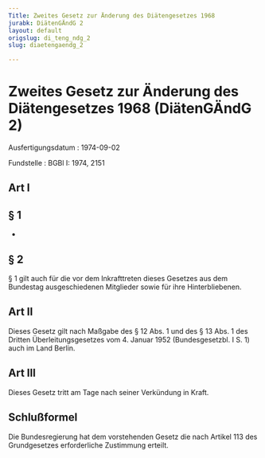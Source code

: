 ```yaml
---
Title: Zweites Gesetz zur Änderung des Diätengesetzes 1968
jurabk: DiätenGÄndG 2
layout: default
origslug: di_teng_ndg_2
slug: diaetengaendg_2

---
```


# Zweites Gesetz zur Änderung des Diätengesetzes 1968 (DiätenGÄndG 2)

Ausfertigungsdatum
:   1974-09-02

Fundstelle
:   BGBl I: 1974, 2151

## Art I

## § 1

-

## § 2

§ 1 gilt auch für die vor dem Inkrafttreten dieses Gesetzes aus dem
Bundestag ausgeschiedenen Mitglieder sowie für ihre Hinterbliebenen.

## Art II

Dieses Gesetz gilt nach Maßgabe des § 12 Abs. 1 und des § 13 Abs. 1
des Dritten Überleitungsgesetzes vom 4. Januar 1952 (Bundesgesetzbl. I
S. 1) auch im Land Berlin.

## Art III

Dieses Gesetz tritt am Tage nach seiner Verkündung in Kraft.

## Schlußformel

Die Bundesregierung hat dem vorstehenden Gesetz die nach Artikel 113
des Grundgesetzes erforderliche Zustimmung erteilt.

